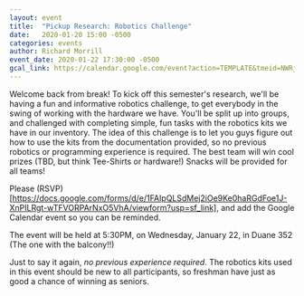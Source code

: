 ```yaml
---
layout: event
title:  "Pickup Research: Robotics Challenge"
date:   2020-01-20 15:00 -0500
categories: events
author: Richard Morrill
event_date: 2020-01-22 17:30:00 -0500
gcal_link: https://calendar.google.com/event?action=TEMPLATE&tmeid=NWRjOWx0ODY2OGh1NGlyNGUzZHJmYzc4a2dfMjAyMDAxMjJUMjIzMDAwWiBmb3JkaGFtLmVkdV9pZG5pNzNtcHE4a2hjZmc2a3B1Nmlnbjd1Y0Bn&tmsrc=fordham.edu_idni73mpq8khcfg6kpu6ign7uc%40group.calendar.google.com&scp=ALL
---
```


Welcome back from break! To kick off this semester's research, we'll be having a
fun and informative robotics challenge, to get everybody in the swing of working
with the hardware we have.  You'll be split up into groups, and challenged with
completing simple, fun tasks with the robotics kits we have in our inventory.
The idea of this challenge is to let you guys figure out how to use the kits
from the documentation provided, so no previous robotics or programming
experience is required.  The best team will win cool prizes (TBD, but think
Tee-Shirts or hardware!)  Snacks will be provided for all teams!

Please (RSVP)[https://docs.google.com/forms/d/e/1FAIpQLSdMej2iOe9Ke0haRGdFoe1J-XnPILRgt-wTFVORPArNxO5VhA/viewform?usp=sf_link],
and add the Google Calendar event so you can be reminded.

The event will be held at 5:30PM, on Wednesday, January 22, in Duane 352 (The one with the balcony!!)

Just to say it again, *no previous experience required*.  The robotics kits used in this event should be
new to all participants, so freshman have just as good a chance of winning as seniors.